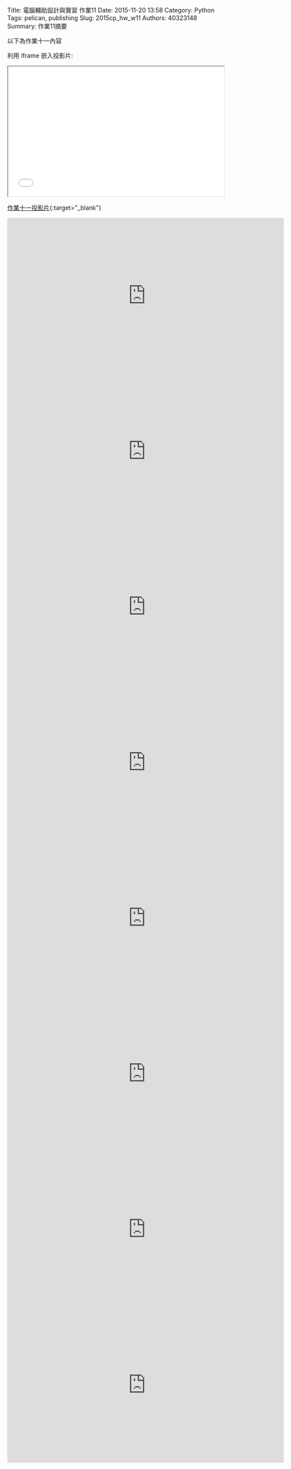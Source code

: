 Title: 電腦輔助設計與實習 作業11
Date: 2015-11-20 13:58
Category: Python
Tags: pelican, publishing
Slug: 2015cp_hw_w11
Authors: 40323148
Summary: 作業11摘要

以下為作業十一內容

利用 iframe 嵌入投影片:

<iframe src="simplest10.html" width="500" height="300"></iframe>

[作業十一投影片](simplest10.html){:target="_blank"}
<iframe width="640" height="360" src="https://www.youtube.com/embed/v4-s0MSA6ZQ" frameborder="0" allowfullscreen></iframe>
<iframe width="640" height="360" src="https://www.youtube.com/embed/uz_ddzBfAGc" frameborder="0" allowfullscreen></iframe>
<iframe width="640" height="360" src="https://www.youtube.com/embed/Ko18T8kqEvI" frameborder="0" allowfullscreen></iframe>
<iframe width="640" height="360" src="https://www.youtube.com/embed/uP9XYrBokH4" frameborder="0" allowfullscreen></iframe>
<iframe width="640" height="360" src="https://www.youtube.com/embed/ttjIir3IH1w" frameborder="0" allowfullscreen></iframe>
<iframe width="640" height="360" src="https://www.youtube.com/embed/RWEwGMoKJT0" frameborder="0" allowfullscreen></iframe>
<iframe width="640" height="360" src="https://www.youtube.com/embed/hRpZyt1WtR8" frameborder="0" allowfullscreen></iframe>
<iframe width="640" height="360" src="https://www.youtube.com/embed/gWssw3_S_M8" frameborder="0" allowfullscreen></iframe>
